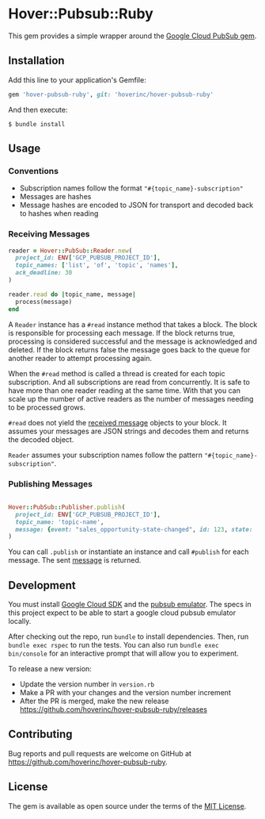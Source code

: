 # Hover::Pubsub::Ruby

This gem provides a simple wrapper around the [Google Cloud PubSub gem](https://github.com/googleapis/google-cloud-ruby/tree/master/google-cloud-pubsub).

## Installation

Add this line to your application's Gemfile:

```ruby
gem 'hover-pubsub-ruby', git: 'hoverinc/hover-pubsub-ruby'
```

And then execute:

    $ bundle install

## Usage

### Conventions

- Subscription names follow the format `"#{topic_name}-subscription"`
- Messages are hashes
- Message hashes are encoded to JSON for transport and decoded back to hashes when reading

### Receiving Messages

```ruby
reader = Hover::PubSub::Reader.new(
  project_id: ENV['GCP_PUBSUB_PROJECT_ID'],
  topic_names: ['list', 'of', 'topic', 'names'],
  ack_deadline: 30
)

reader.read do |topic_name, message|
  process(message)
end
```

A `Reader` instance has a `#read` instance method that takes a block. The block is responsible for processing each message. If the block returns true, processing is considered successful and the message is acknowledged and deleted. If the block returns false the message goes back to the queue for another reader to attempt processing again. 

When the `#read` method is called a thread is created for each topic subscription. And all subscriptions are read from concurrently. It is safe to have more than one reader reading at the same time. With that you can scale up the number of active readers as the number of messages needing to be processed grows.

`#read` does not yield the [received message](https://googleapis.dev/ruby/google-cloud-pubsub/latest/Google/Cloud/PubSub/ReceivedMessage.html) objects to your block. It assumes your messages are JSON strings and decodes them and returns the decoded object. 

`Reader` assumes your subscription names follow the pattern `"#{topic_name}-subscription"`.


### Publishing Messages

```ruby

Hover::PubSub::Publisher.publish(
  project_id: ENV['GCP_PUBSUB_PROJECT_ID'],
  topic_name: 'topic-name',
  message: {event: "sales_opportunity-state-changed", id: 123, state: 'sold'}
)
```

You can call `.publish` or instantiate an instance and call `#publish` for each message. The sent [message](https://googleapis.dev/ruby/google-cloud-pubsub/latest/Google/Cloud/PubSub/Message.html) is returned. 


## Development

You must install [Google Cloud SDK](https://cloud.google.com/sdk/) and the [pubsub emulator](https://cloud.google.com/pubsub/docs/emulator). The specs in this project expect to be able to start a google cloud pubsub emulator locally.

After checking out the repo, run `bundle` to install dependencies. Then, run `bundle exec rspec` to run the tests. You can also run `bundle exec bin/console` for an interactive prompt that will allow you to experiment.

To release a new version:

- Update the version number in `version.rb`
- Make a PR with your changes and the version number increment
- After the PR is merged, make the new release https://github.com/hoverinc/hover-pubsub-ruby/releases

## Contributing

Bug reports and pull requests are welcome on GitHub at https://github.com/hoverinc/hover-pubsub-ruby.


## License

The gem is available as open source under the terms of the [MIT License](https://opensource.org/licenses/MIT).
